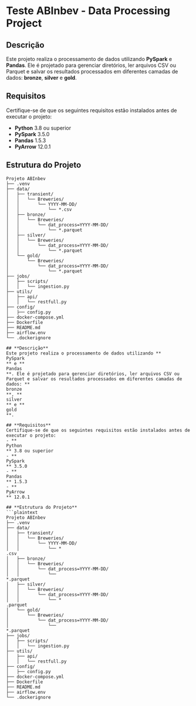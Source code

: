 # Teste ABInbev - Data Processing Project

## **Descrição**
Este projeto realiza o processamento de dados utilizando **PySpark** e **Pandas**. Ele é projetado para gerenciar diretórios, ler arquivos CSV ou Parquet e salvar os resultados processados em diferentes camadas de dados: **bronze**, **silver** e **gold**.

## **Requisitos**
Certifique-se de que os seguintes requisitos estão instalados antes de executar o projeto:
- **Python** 3.8 ou superior
- **PySpark** 3.5.0
- **Pandas** 1.5.3
- **PyArrow** 12.0.1

## **Estrutura do Projeto**
```plaintext
Projeto ABInbev
├── .venv
├── data/
│   ├── transient/
│   │   └── Breweries/
│   │       └── YYYY-MM-DD/
│   │           └── *.csv
│   ├── bronze/
│   │   └── Breweries/
│   │       └── dat_process=YYYY-MM-DD/
│   │           └── *.parquet
│   ├── silver/
│   │   └── Breweries/
│   │       └── dat_process=YYYY-MM-DD/
│   │           └── *.parquet
│   └── gold/
│       └── Breweries/
│           └── dat_process=YYYY-MM-DD/
│               └── *.parquet
├── jobs/
│   ├── scripts/
│   │   └── ingestion.py
├── utils/
│   ├── api/
│   │   └── restfull.py
├── config/
│   ├── config.py
├── docker-compose.yml
├── Dockerfile
├── README.md
├── airflow.env
└── .dockerignore

## **Descrição**
Este projeto realiza o processamento de dados utilizando **
PySpark
** e **
Pandas
**. Ele é projetado para gerenciar diretórios, ler arquivos CSV ou Parquet e salvar os resultados processados em diferentes camadas de dados: **
bronze
**, **
silver
** e **
gold
**.

## **Requisitos**
Certifique-se de que os seguintes requisitos estão instalados antes de executar o projeto:
- **
Python
** 3.8 ou superior
- **
PySpark
** 3.5.0
- **
Pandas
** 1.5.3
- **
PyArrow
** 12.0.1

## **Estrutura do Projeto**
```plaintext
Projeto ABInbev
├── .venv
├── data/
│   ├── transient/
│   │   └── Breweries/
│   │       └── YYYY-MM-DD/
│   │           └── *
.csv
│   ├── bronze/
│   │   └── Breweries/
│   │       └── dat_process=YYYY-MM-DD/
│   │           └── 
*.parquet
│   ├── silver/
│   │   └── Breweries/
│   │       └── dat_process=YYYY-MM-DD/
│   │           └── *
.parquet
│   └── gold/
│       └── Breweries/
│           └── dat_process=YYYY-MM-DD/
│               └── 
*.parquet
├── jobs/
│   ├── scripts/
│   │   └── ingestion.py
├── utils/
│   ├── api/
│   │   └── restfull.py
├── config/
│   ├── config.py
├── docker-compose.yml
├── Dockerfile
├── README.md
├── airflow.env
└── .dockerignore
